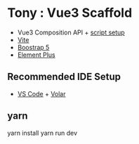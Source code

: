 # Tony : Vue3 Scaffold #
- Vue3 Composition API + [script setup](https://vuejs.org/api/sfc-script-setup.html#sfc-script-setup)
- [Vite](https://vitejs.dev/)
- [Boostrap 5](https://getbootstrap.com/docs/5.2/getting-started/vite/)
- [Element Plus](https://element-plus.org/en-US/guide/quickstart.html#on-demand-import)

## Recommended IDE Setup

- [VS Code](https://code.visualstudio.com/) + [Volar](https://marketplace.visualstudio.com/items?itemName=Vue.volar)

## yarn ##
yarn install
yarn run dev